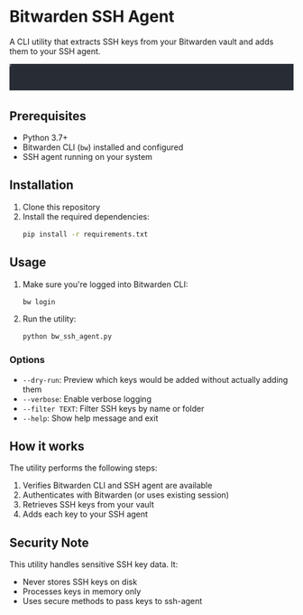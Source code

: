 # Bitwarden SSH Agent

A CLI utility that extracts SSH keys from your Bitwarden vault and adds them to your SSH agent.

![Demo](cast.svg)

## Prerequisites

- Python 3.7+
- Bitwarden CLI (`bw`) installed and configured
- SSH agent running on your system

## Installation

1. Clone this repository
2. Install the required dependencies:
   ```bash
   pip install -r requirements.txt
   ```

## Usage

1. Make sure you're logged into Bitwarden CLI:
   ```bash
   bw login
   ```

2. Run the utility:
   ```bash
   python bw_ssh_agent.py
   ```

### Options

- `--dry-run`: Preview which keys would be added without actually adding them
- `--verbose`: Enable verbose logging
- `--filter TEXT`: Filter SSH keys by name or folder
- `--help`: Show help message and exit

## How it works

The utility performs the following steps:
1. Verifies Bitwarden CLI and SSH agent are available
2. Authenticates with Bitwarden (or uses existing session)
3. Retrieves SSH keys from your vault
4. Adds each key to your SSH agent

## Security Note

This utility handles sensitive SSH key data. It:
- Never stores SSH keys on disk
- Processes keys in memory only
- Uses secure methods to pass keys to ssh-agent 
